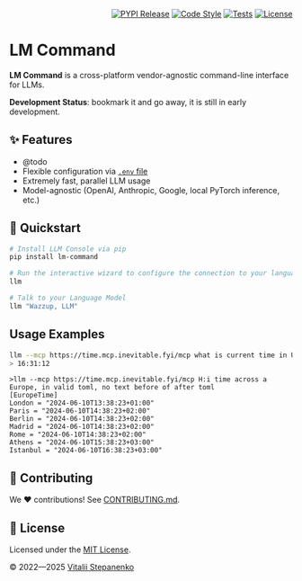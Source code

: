 <p align="right">
<a href="https://pypi.org/project/llm-console/" target="_blank"><img src="https://badge.fury.io/py/llm-console.svg" alt="PYPI Release"></a>
<a href="https://github.com/Nayjest/LLM-Console/actions/workflows/code-style.yml" target="_blank"><img src="https://github.com/Nayjest/LLM-Console/actions/workflows/code-style.yml/badge.svg" alt="Code Style"></a>
<a href="https://github.com/Nayjest/LLM-Console/actions/workflows/tests.yml" target="_blank"><img src="https://github.com/Nayjest/LLM-Console/actions/workflows/tests.yml/badge.svg" alt="Tests"></a>
<a href="https://github.com/Nayjest/LLM-Console/blob/main/LICENSE" target="_blank"><img src="https://img.shields.io/static/v1?label=license&message=MIT&color=d08aff" alt="License"></a>
</p>

# LM Command

**LM Command** is a cross-platform vendor-agnostic command-line interface for LLMs.

**Development Status**: bookmark it and go away, it is still in early development.

## ✨ Features

- @todo
- Flexible configuration via [`.env` file](https://github.com/Nayjest/LLM-Console/blob/main/.env.example)
- Extremely fast, parallel LLM usage
- Model-agnostic (OpenAI, Anthropic, Google, local PyTorch inference, etc.)


## 🚀 Quickstart
```bash
# Install LLM Console via pip
pip install lm-command

# Run the interactive wizard to configure the connection to your language model.
llm

# Talk to your Language Model
llm "Wazzup, LLM"
```

## Usage Examples

```bash
llm --mcp https://time.mcp.inevitable.fyi/mcp what is current time in Ukraine? answer in H:i:s, no additional text
> 16:31:12
```

```
>llm --mcp https://time.mcp.inevitable.fyi/mcp H:i time across a Europe, in valid toml, no text before of after toml
[EuropeTime]
London = "2024-06-10T13:38:23+01:00"
Paris = "2024-06-10T14:38:23+02:00"
Berlin = "2024-06-10T14:38:23+02:00"
Madrid = "2024-06-10T14:38:23+02:00"
Rome = "2024-06-10T14:38:23+02:00"
Athens = "2024-06-10T15:38:23+03:00"
Istanbul = "2024-06-10T16:38:23+03:00"
```

## 🤝 Contributing

We ❤️ contributions! See [CONTRIBUTING.md](CONTRIBUTING.md).

## 📝 License

Licensed under the [MIT License](LICENSE).

© 2022&mdash;2025 [Vitalii Stepanenko](mailto:mail@vitaliy.in)
